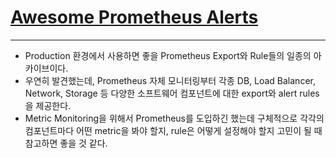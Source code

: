 # [Awesome Prometheus Alerts](https://samber.github.io/awesome-prometheus-alerts/)

---

- Production 환경에서 사용하면 좋을 Prometheus Export와 Rule들의 일종의 아카이브이다.
- 우연히 발견했는데, Prometheus 자체 모니터링부터 각종 DB, Load Balancer, Network, Storage 등 다양한 소프트웨어 컴포넌트에 대한 export와 alert rules을 제공한다.
- Metric Monitoring을 위해서 Prometheus를 도입하긴 했는데 구체적으로 각각의 컴포넌트마다 어떤 metric을 봐야 할지, rule은 어떻게 설정해야 할지 고민이 될 때 참고하면 좋을 것 같다.